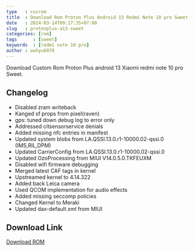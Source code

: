 ```yaml
---
type   : cusrom
title  : Download Rom Proton Plus Android 13 Redmi Note 10 pro Sweet
date   : 2024-03-14T09:17:35+07:00
slug   : protonplus-a13-sweet
categories: [rom]
tags      : [sweet]
keywords  : [redmi note 10 pro]
author : wahyu6070
---
```


Download Custom Rom Proton Plus android 13 Xiaomi redmi note 10 pro Sweet.

## Changelog
- Disabled zram writeback 
- Kanged sf props from pixel(raven)
- gps: tuned down debug log to error only 
- Addressed citsensorservice denials
- Added missing nfc entries in manifest
- Updated system blobs from LA.QSSI.13.0.r1-10000.02-qssi.0 (IMS,RIL,DPM)
- Updated CarrierConfig from LA.QSSI.13.0.r1-10000.02-qssi.0 
- Updated OzoProcessing from MIUI V14.0.5.0.TKFEUXM 
- Disabled wifi firmware debugging
- Merged latest CAF tags in kernel
- Upstreamed kernel to 4.14.322
- Added back Leica camera
- Used QCOM implementation for audio effects 
- Added missing seccomp policies
- Changed Kernel to Meraki
- Updated dax-default.xml from MIUI
 

## Download Link
[Download ROM](https://www.pling.com/p/1938541/)

